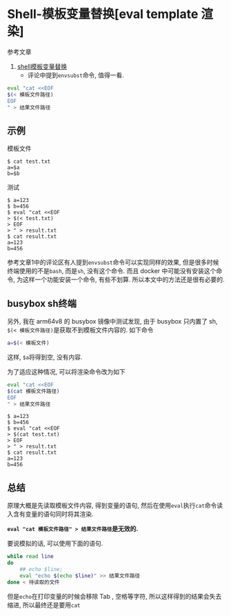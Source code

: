 # Shell-模板变量替换[eval template 渲染]

参考文章

1. [shell模板变量替换](https://www.cnblogs.com/woshimrf/p/shell-template-variable.html)
    - 评论中提到`envsubst`命令, 值得一看.

```bash
eval "cat <<EOF
$(< 模板文件路径)
EOF
" > 结果文件路径
```

## 示例

模板文件

```console
$ cat test.txt
a=$a
b=$b
```

测试

```console
$ a=123
$ b=456
$ eval "cat <<EOF
> $(< test.txt)
> EOF
> " > result.txt
$ cat result.txt
a=123
b=456
```

参考文章1中的评论区有人提到`envsubst`命令可以实现同样的效果, 但是很多时候终端使用的不是`bash`, 而是`sh`, 没有这个命令. 而且 docker 中可能没有安装这个命令, 为这样一个功能安装一个命令, 有些不划算. 所以本文中的方法还是很有必要的.

## busybox sh终端

另外, 我在 arm64v8 的 busybox 镜像中测试发现, 由于 busybox 只内置了 sh, `$(< 模板文件路径)`是获取不到模板文件内容的. 如下命令

```sh
a=$(< 模板文件)
```

这样, `$a`将得到空, 没有内容.

为了适应这种情况, 可以将渲染命令改为如下

```bash
eval "cat <<EOF
$(cat 模板文件路径)
EOF
" > 结果文件路径
```

```console
$ a=123
$ b=456
$ eval "cat <<EOF
> $(cat test.txt)
> EOF
> " > result.txt
$ cat result.txt
a=123
b=456
```

## 总结

原理大概是先读取模板文件内容, 得到变量的语句, 然后在使用`eval`执行`cat`命令读入含有变量的语句同时将其渲染.

**`eval "cat 模板文件路径" > 结果文件路径`是无效的.**

要说模拟的话, 可以使用下面的语句.

```bash
while read line 
do
    ## echo $line;
    eval "echo $(echo $line)" >> 结果文件路径
done < 待读取的文件
```

但是`echo`在打印变量的时候会移除 Tab , 空格等字符, 所以这样得到的结果会失去缩进, 所以最终还是要用`cat`
